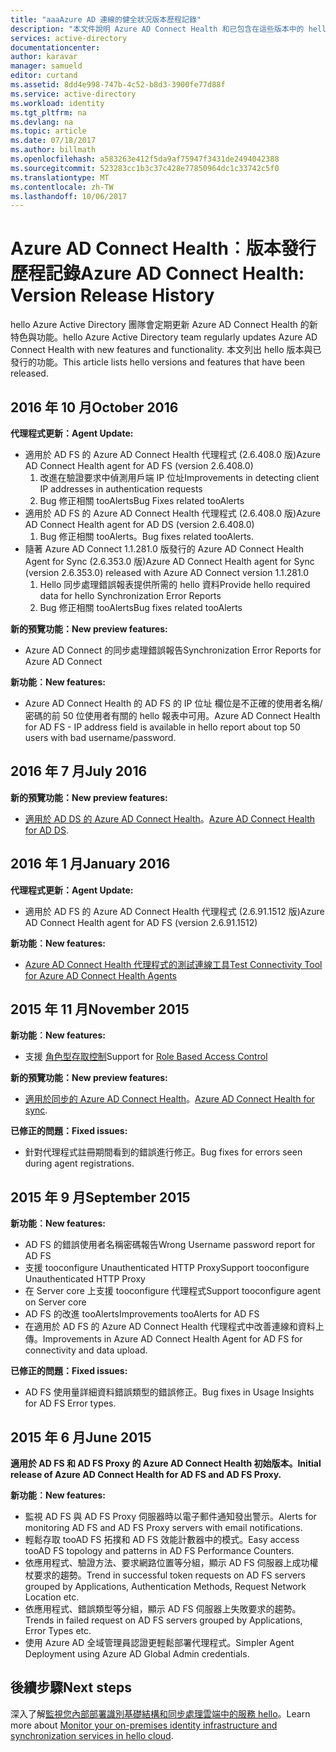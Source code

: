```yaml
---
title: "aaaAzure AD 連線的健全狀況版本歷程記錄"
description: "本文件說明 Azure AD Connect Health 和已包含在這些版本中的 hello 版本。"
services: active-directory
documentationcenter: 
author: karavar
manager: samueld
editor: curtand
ms.assetid: 8dd4e998-747b-4c52-b8d3-3900fe77d88f
ms.service: active-directory
ms.workload: identity
ms.tgt_pltfrm: na
ms.devlang: na
ms.topic: article
ms.date: 07/18/2017
ms.author: billmath
ms.openlocfilehash: a583263e412f5da9af75947f3431de2494042388
ms.sourcegitcommit: 523283cc1b3c37c428e77850964dc1c33742c5f0
ms.translationtype: MT
ms.contentlocale: zh-TW
ms.lasthandoff: 10/06/2017
---
```

# <a name="azure-ad-connect-health-version-release-history"></a><span data-ttu-id="b8cc2-103">Azure AD Connect Health︰版本發行歷程記錄</span><span class="sxs-lookup"><span data-stu-id="b8cc2-103">Azure AD Connect Health: Version Release History</span></span>
<span data-ttu-id="b8cc2-104">hello Azure Active Directory 團隊會定期更新 Azure AD Connect Health 的新特色與功能。</span><span class="sxs-lookup"><span data-stu-id="b8cc2-104">hello Azure Active Directory team regularly updates Azure AD Connect Health with new features and functionality.</span></span> <span data-ttu-id="b8cc2-105">本文列出 hello 版本與已發行的功能。</span><span class="sxs-lookup"><span data-stu-id="b8cc2-105">This article lists hello versions and features that have been released.</span></span>

## <a name="october-2016"></a><span data-ttu-id="b8cc2-106">2016 年 10 月</span><span class="sxs-lookup"><span data-stu-id="b8cc2-106">October 2016</span></span>
<span data-ttu-id="b8cc2-107">**代理程式更新：**</span><span class="sxs-lookup"><span data-stu-id="b8cc2-107">**Agent Update:**</span></span>

* <span data-ttu-id="b8cc2-108">適用於 AD FS 的 Azure AD Connect Health 代理程式 \(2.6.408.0 版\)</span><span class="sxs-lookup"><span data-stu-id="b8cc2-108">Azure AD Connect Health agent for AD FS \(version 2.6.408.0\)</span></span>
  1. <span data-ttu-id="b8cc2-109">改進在驗證要求中偵測用戶端 IP 位址</span><span class="sxs-lookup"><span data-stu-id="b8cc2-109">Improvements in detecting client IP addresses in authentication requests</span></span>
  2. <span data-ttu-id="b8cc2-110">Bug 修正相關 tooAlerts</span><span class="sxs-lookup"><span data-stu-id="b8cc2-110">Bug Fixes related tooAlerts</span></span>
* <span data-ttu-id="b8cc2-111">適用於 AD FS 的 Azure AD Connect Health 代理程式 (2.6.408.0 版)</span><span class="sxs-lookup"><span data-stu-id="b8cc2-111">Azure AD Connect Health agent for AD DS (version 2.6.408.0)</span></span>
  1. <span data-ttu-id="b8cc2-112">Bug 修正相關 tooAlerts。</span><span class="sxs-lookup"><span data-stu-id="b8cc2-112">Bug fixes related tooAlerts.</span></span>
* <span data-ttu-id="b8cc2-113">隨著 Azure AD Connect 1.1.281.0 版發行的 Azure AD Connect Health Agent for Sync (2.6.353.0 版)</span><span class="sxs-lookup"><span data-stu-id="b8cc2-113">Azure AD Connect Health agent for Sync (version 2.6.353.0) released with Azure AD Connect version 1.1.281.0</span></span>
  1. <span data-ttu-id="b8cc2-114">Hello 同步處理錯誤報表提供所需的 hello 資料</span><span class="sxs-lookup"><span data-stu-id="b8cc2-114">Provide hello required data for hello Synchronization Error Reports</span></span>
  2. <span data-ttu-id="b8cc2-115">Bug 修正相關 tooAlerts</span><span class="sxs-lookup"><span data-stu-id="b8cc2-115">Bug fixes related tooAlerts</span></span>

<span data-ttu-id="b8cc2-116">**新的預覽功能：**</span><span class="sxs-lookup"><span data-stu-id="b8cc2-116">**New preview features:**</span></span>

* <span data-ttu-id="b8cc2-117">Azure AD Connect 的同步處理錯誤報告</span><span class="sxs-lookup"><span data-stu-id="b8cc2-117">Synchronization Error Reports for Azure AD Connect</span></span>

<span data-ttu-id="b8cc2-118">**新功能︰**</span><span class="sxs-lookup"><span data-stu-id="b8cc2-118">**New features:**</span></span>

* <span data-ttu-id="b8cc2-119">Azure AD Connect Health 的 AD FS 的 IP 位址 欄位是不正確的使用者名稱/密碼的前 50 位使用者有關的 hello 報表中可用。</span><span class="sxs-lookup"><span data-stu-id="b8cc2-119">Azure AD Connect Health for AD FS - IP address field is available in hello report about top 50 users with bad username/password.</span></span>

## <a name="july-2016"></a><span data-ttu-id="b8cc2-120">2016 年 7 月</span><span class="sxs-lookup"><span data-stu-id="b8cc2-120">July 2016</span></span>
<span data-ttu-id="b8cc2-121">**新的預覽功能：**</span><span class="sxs-lookup"><span data-stu-id="b8cc2-121">**New preview features:**</span></span>

* <span data-ttu-id="b8cc2-122">[適用於 AD DS 的 Azure AD Connect Health](active-directory-aadconnect-health-adds.md)。</span><span class="sxs-lookup"><span data-stu-id="b8cc2-122">[Azure AD Connect Health for AD DS](active-directory-aadconnect-health-adds.md).</span></span>

## <a name="january-2016"></a><span data-ttu-id="b8cc2-123">2016 年 1 月</span><span class="sxs-lookup"><span data-stu-id="b8cc2-123">January 2016</span></span>
<span data-ttu-id="b8cc2-124">**代理程式更新：**</span><span class="sxs-lookup"><span data-stu-id="b8cc2-124">**Agent Update:**</span></span>

* <span data-ttu-id="b8cc2-125">適用於 AD FS 的 Azure AD Connect Health 代理程式 (2.6.91.1512 版)</span><span class="sxs-lookup"><span data-stu-id="b8cc2-125">Azure AD Connect Health agent for AD FS (version 2.6.91.1512)</span></span>

<span data-ttu-id="b8cc2-126">**新功能︰**</span><span class="sxs-lookup"><span data-stu-id="b8cc2-126">**New features:**</span></span>

* [<span data-ttu-id="b8cc2-127">Azure AD Connect Health 代理程式的測試連線工具</span><span class="sxs-lookup"><span data-stu-id="b8cc2-127">Test Connectivity Tool for Azure AD Connect Health Agents</span></span>](active-directory-aadconnect-health-agent-install.md#test-connectivity-to-azure-ad-connect-health-service)

## <a name="november-2015"></a><span data-ttu-id="b8cc2-128">2015 年 11 月</span><span class="sxs-lookup"><span data-stu-id="b8cc2-128">November 2015</span></span>
<span data-ttu-id="b8cc2-129">**新功能︰**</span><span class="sxs-lookup"><span data-stu-id="b8cc2-129">**New features:**</span></span>

* <span data-ttu-id="b8cc2-130">支援 [角色型存取控制](active-directory-aadconnect-health-operations.md#manage-access-with-role-based-access-control)</span><span class="sxs-lookup"><span data-stu-id="b8cc2-130">Support for [Role Based Access Control](active-directory-aadconnect-health-operations.md#manage-access-with-role-based-access-control)</span></span>

<span data-ttu-id="b8cc2-131">**新的預覽功能：**</span><span class="sxs-lookup"><span data-stu-id="b8cc2-131">**New preview features:**</span></span>

* <span data-ttu-id="b8cc2-132">[適用於同步的 Azure AD Connect Health](active-directory-aadconnect-health-sync.md)。</span><span class="sxs-lookup"><span data-stu-id="b8cc2-132">[Azure AD Connect Health for sync](active-directory-aadconnect-health-sync.md).</span></span>

<span data-ttu-id="b8cc2-133">**已修正的問題：**</span><span class="sxs-lookup"><span data-stu-id="b8cc2-133">**Fixed issues:**</span></span>

* <span data-ttu-id="b8cc2-134">針對代理程式註冊期間看到的錯誤進行修正。</span><span class="sxs-lookup"><span data-stu-id="b8cc2-134">Bug fixes for errors seen during agent registrations.</span></span>

## <a name="september-2015"></a><span data-ttu-id="b8cc2-135">2015 年 9 月</span><span class="sxs-lookup"><span data-stu-id="b8cc2-135">September 2015</span></span>
<span data-ttu-id="b8cc2-136">**新功能︰**</span><span class="sxs-lookup"><span data-stu-id="b8cc2-136">**New features:**</span></span>

* <span data-ttu-id="b8cc2-137">AD FS 的錯誤使用者名稱密碼報告</span><span class="sxs-lookup"><span data-stu-id="b8cc2-137">Wrong Username password report for AD FS</span></span>
* <span data-ttu-id="b8cc2-138">支援 tooconfigure Unauthenticated HTTP Proxy</span><span class="sxs-lookup"><span data-stu-id="b8cc2-138">Support tooconfigure Unauthenticated HTTP Proxy</span></span>
* <span data-ttu-id="b8cc2-139">在 Server core 上支援 tooconfigure 代理程式</span><span class="sxs-lookup"><span data-stu-id="b8cc2-139">Support tooconfigure agent on Server core</span></span>
* <span data-ttu-id="b8cc2-140">AD FS 的改進 tooAlerts</span><span class="sxs-lookup"><span data-stu-id="b8cc2-140">Improvements tooAlerts for AD FS</span></span>
* <span data-ttu-id="b8cc2-141">在適用於 AD FS 的 Azure AD Connect Health 代理程式中改善連線和資料上傳。</span><span class="sxs-lookup"><span data-stu-id="b8cc2-141">Improvements in Azure AD Connect Health Agent for AD FS for connectivity and data upload.</span></span>

<span data-ttu-id="b8cc2-142">**已修正的問題：**</span><span class="sxs-lookup"><span data-stu-id="b8cc2-142">**Fixed issues:**</span></span>

* <span data-ttu-id="b8cc2-143">AD FS 使用量詳細資料錯誤類型的錯誤修正。</span><span class="sxs-lookup"><span data-stu-id="b8cc2-143">Bug fixes in Usage Insights for AD FS Error types.</span></span>

## <a name="june-2015"></a><span data-ttu-id="b8cc2-144">2015 年 6 月</span><span class="sxs-lookup"><span data-stu-id="b8cc2-144">June 2015</span></span>
<span data-ttu-id="b8cc2-145">**適用於 AD FS 和 AD FS Proxy 的 Azure AD Connect Health 初始版本。**</span><span class="sxs-lookup"><span data-stu-id="b8cc2-145">**Initial release of Azure AD Connect Health for AD FS and AD FS Proxy.**</span></span>

<span data-ttu-id="b8cc2-146">**新功能︰**</span><span class="sxs-lookup"><span data-stu-id="b8cc2-146">**New features:**</span></span>

* <span data-ttu-id="b8cc2-147">監視 AD FS 與 AD FS Proxy 伺服器時以電子郵件通知發出警示。</span><span class="sxs-lookup"><span data-stu-id="b8cc2-147">Alerts for monitoring AD FS and AD FS Proxy servers with email notifications.</span></span>
* <span data-ttu-id="b8cc2-148">輕鬆存取 tooAD FS 拓撲和 AD FS 效能計數器中的模式。</span><span class="sxs-lookup"><span data-stu-id="b8cc2-148">Easy access tooAD FS topology and patterns in AD FS Performance Counters.</span></span>
* <span data-ttu-id="b8cc2-149">依應用程式、驗證方法、要求網路位置等分組，顯示 AD FS 伺服器上成功權杖要求的趨勢。</span><span class="sxs-lookup"><span data-stu-id="b8cc2-149">Trend in successful token requests on AD FS servers grouped by Applications, Authentication Methods, Request Network Location etc.</span></span>
* <span data-ttu-id="b8cc2-150">依應用程式、錯誤類型等分組，顯示 AD FS 伺服器上失敗要求的趨勢。</span><span class="sxs-lookup"><span data-stu-id="b8cc2-150">Trends in failed request on AD FS servers grouped by Applications, Error Types etc.</span></span>
* <span data-ttu-id="b8cc2-151">使用 Azure AD 全域管理員認證更輕鬆部署代理程式。</span><span class="sxs-lookup"><span data-stu-id="b8cc2-151">Simpler Agent Deployment using Azure AD Global Admin credentials.</span></span>  

## <a name="next-steps"></a><span data-ttu-id="b8cc2-152">後續步驟</span><span class="sxs-lookup"><span data-stu-id="b8cc2-152">Next steps</span></span>
<span data-ttu-id="b8cc2-153">深入了解[監視您內部部署識別基礎結構和同步處理雲端中的服務 hello](active-directory-aadconnect-health.md)。</span><span class="sxs-lookup"><span data-stu-id="b8cc2-153">Learn more about [Monitor your on-premises identity infrastructure and synchronization services in hello cloud](active-directory-aadconnect-health.md).</span></span>

